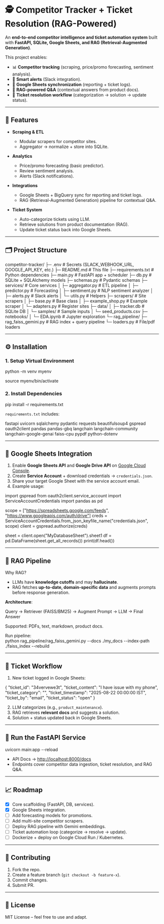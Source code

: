 # 🕵️ Competitor Tracker + Ticket Resolution (RAG-Powered)

An **end-to-end competitor intelligence and ticket automation system** built with **FastAPI, SQLite, Google Sheets, and RAG (Retrieval-Augmented Generation)**.  

This project enables:  
- 📊 **Competitor tracking** (scraping, price/promo forecasting, sentiment analysis).  
- 🔔 **Smart alerts** (Slack integration).  
- 📑 **Google Sheets synchronization** (reporting + ticket logs).  
- 🧠 **RAG-powered Q&A** (contextual answers from product docs).  
- 🎫 **Ticket resolution workflow** (categorization → solution → update status).  

---

## 🚀 Features  

- **Scraping & ETL**  
  - Modular scrapers for competitor sites.  
  - Aggregator → normalize + store into SQLite.  

- **Analytics**  
  - Price/promo forecasting (basic predictor).  
  - Review sentiment analysis.  
  - Alerts (Slack notifications).  

- **Integrations**  
  - Google Sheets + BigQuery sync for reporting and ticket logs.  
  - RAG (Retrieval-Augmented Generation) pipeline for contextual Q&A.  

- **Ticket System**  
  - Auto-categorize tickets using LLM.  
  - Retrieve solutions from product documentation (RAG).  
  - Update ticket status back into Google Sheets.  

---

## 🗂 Project Structure  

competitor-tracker/
├─ .env # Secrets (SLACK_WEBHOOK_URL, GOOGLE_API_KEY, etc.)
├─ README.md # This file
├─ requirements.txt # Python dependencies
├─ main.py # FastAPI app + scheduler
├─ db.py # SQLite + SQLAlchemy models
├─ schemas.py # Pydantic schemas
├─ services/ # Core services
│ ├─ aggregator.py # ETL pipeline
│ ├─ predictor.py # Forecasting
│ ├─ sentiment.py # NLP sentiment analyzer
│ ├─ alerts.py # Slack alerts
│ └─ utils.py # Helpers
├─ scrapers/ # Site scrapers
│ ├─ base.py # Base class
│ ├─ example_shop.py # Example scraper
│ └─ adapters.py # Register sites
├─ data/
│ ├─ tracker.db # SQLite DB
│ └─ samples/ # Sample inputs
│ └─ seed_products.csv
├─ notebooks/
│ └─ EDA.ipynb # Jupyter exploration
└─ rag_pipeline/
├─ rag_faiss_gemini.py # RAG index + query pipeline
└─ loaders.py # File/pdf loaders



---

## ⚙️ Installation  

### 1. Setup Virtual Environment  

python -m venv myenv

source myenv/bin/activate


### 2. Install Dependencies  

pip install -r requirements.txt


`requirements.txt` includes:  

fastapi uvicorn sqlalchemy pydantic requests beautifulsoup4
gspread oauth2client pandas pandas-gbq
langchain langchain-community langchain-google-genai
faiss-cpu pypdf python-dotenv


---

## 🔑 Google Sheets Integration  

1. Enable **Google Sheets API** and **Google Drive API** on [Google Cloud Console](https://console.cloud.google.com).  
2. Create **Service Account** + download credentials → `credentials.json`.  
3. Share your target Google Sheet with the service account email.  
4. Example usage:  


import gspread
from oauth2client.service_account import ServiceAccountCredentials
import pandas as pd

scope = ["https://spreadsheets.google.com/feeds", "https://www.googleapis.com/auth/drive"]
creds = ServiceAccountCredentials.from_json_keyfile_name("credentials.json", scope)
client = gspread.authorize(creds)

sheet = client.open("MyDatabaseSheet").sheet1
df = pd.DataFrame(sheet.get_all_records())
print(df.head())


---

## 🧠 RAG Pipeline  

Why RAG?  
- LLMs have **knowledge cutoffs** and may **hallucinate**.  
- RAG fetches **up-to-date, domain-specific data** and augments prompts before response generation.  

**Architecture**:  

Query → Retriever (FAISS/BM25) → Augment Prompt → LLM → Final Answer


Supported: PDFs, text, markdown, product docs.  

Run pipeline:  
python rag_pipeline/rag_faiss_gemini.py --docs ./my_docs --index-path ./faiss_index --rebuild

---

## 🎫 Ticket Workflow  

1. New ticket logged in Google Sheets:  

{
"ticket_id": "34vervewe3t",
"ticket_content": "I have issue with my phone",
"ticket_category": "",
"ticket_timestamp": "2025-08-22 00:00:00 IST",
"ticket_by": "email",
"ticket_status": "open"
}


2. LLM categorizes (e.g., `product_maintenance`).  
3. RAG retrieves **relevant docs** and suggests a solution.  
4. Solution + status updated back in Google Sheets.  

---

## 📡 Run the FastAPI Service  

uvicorn main:app --reload


- API Docs → [http://localhost:8000/docs](http://localhost:8000/docs)  
- Endpoints cover competitor data ingestion, ticket resolution, and RAG Q&A.  

---

## 📈 Roadmap  

- [x] Core scaffolding (FastAPI, DB, services).  
- [x] Google Sheets integration.  
- [ ] Add forecasting models for promotions.  
- [ ] Add multi-site competitor scrapers.  
- [ ] Deploy RAG pipeline with Gemini embeddings.  
- [ ] Ticket automation loop (categorize → resolve → update).  
- [ ] Dockerize + deploy on Google Cloud Run / Kubernetes.  

---

## 🤝 Contributing  

1. Fork the repo.  
2. Create a feature branch (`git checkout -b feature-x`).  
3. Commit changes.  
4. Submit PR.  

---

## 📜 License  

MIT License – feel free to use and adapt.  
